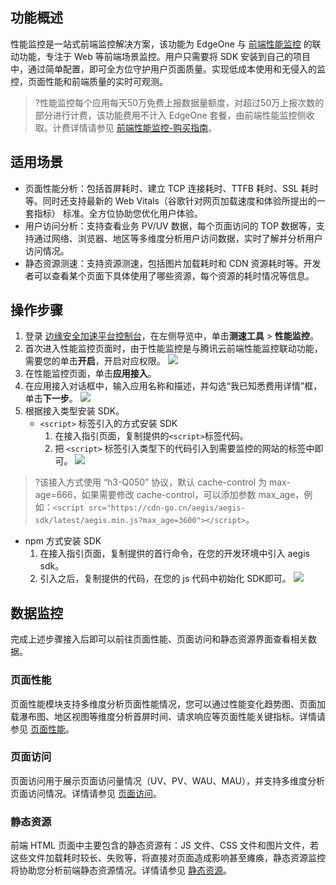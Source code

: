 ## 功能概述
性能监控是一站式前端监控解决方案，该功能为 EdgeOne 与  [前端性能监控](https://cloud.tencent.com/document/product/1464) 的联动功能，专注于 Web 等前端场景监控。用户只需要将 SDK 安装到自己的项目中，通过简单配置，即可全方位守护用户页面质量。实现低成本使用和无侵入的监控，页面性能和前端质量的实时可观测。
>?性能监控每个应用每天50万免费上报数据量额度，对超过50万上报次数的部分进行计费，该功能费用不计入 EdgeOne 套餐，由前端性能监控侧收取。计费详情请参见  [前端性能监控-购买指南](https://cloud.tencent.com/document/product/1464/61491)。

## 适用场景
- 页面性能分析：包括首屏耗时、建立 TCP 连接耗时、TTFB 耗时、SSL 耗时等。同时还支持最新的 Web Vitals（谷歌针对网页加载速度和体验所提出的一套指标） 标准。全方位协助您优化用户体验。
-  用户访问分析：支持查看业务 PV/UV 数据，每个页面访问的 TOP 数据等，支持通过网络、浏览器、地区等多维度分析用户访问数据，实时了解并分析用户访问情况。
-   静态资源测速：支持资源测速，包括图片加载耗时和 CDN 资源耗时等。开发者可以查看某个页面下具体使用了哪些资源，每个资源的耗时情况等信息。


## 操作步骤
1. 登录 [边缘安全加速平台控制台](https://console.cloud.tencent.com/edgeone)，在左侧导览中，单击**测速工具** > **性能监控**。
2. 首次进入性能监控页面时，由于性能监控是与腾讯云前端性能监控联动功能，需要您的单击**开启**，开启对应权限。
![](https://qcloudimg.tencent-cloud.cn/raw/1ef5471409667ca7180d0f5a8b5579c0.png)
3. 在性能监控页面，单击**应用接入**。
4. 在应用接入对话框中，输入应用名称和描述，并勾选“我已知悉费用详情”框，单击**下一步**。
![](https://qcloudimg.tencent-cloud.cn/raw/43a8e502bfd033e912efd2effe7c0c5c.png)
5. 根据接入类型安装 SDK。
   - `<script>` 标签引入的方式安装 SDK
      1. 在接入指引页面，复制提供的`<script>`标签代码。
      2. 把 `<script>` 标签引入类型下的代码引入到需要监控的网站的<head></head>标签中即可。
![](https://qcloudimg.tencent-cloud.cn/raw/8c60e268f9ff68329040e63659bbe5ea.png)
>?该接入方式使用 “h3-Q050” 协议，默认 cache-control 为 max-age=666，如果需要修改 cache-control，可以添加参数 max_age，例如：`<script src="https://cdn-go.cn/aegis/aegis-sdk/latest/aegis.min.js?max_age=3600"></script>`。
>
 - npm 方式安装 SDK
    1. 在接入指引页面，复制提供的首行命令，在您的开发环境中引入 aegis sdk。
    2. 引入之后，复制提供的代码，在您的 js 代码中初始化 SDK即可。
![](https://qcloudimg.tencent-cloud.cn/raw/6295bb09970541d16bc5ad0724467f4f.png)


## 数据监控
完成上述步骤接入后即可以前往页面性能、页面访问和静态资源界面查看相关数据。

###  页面性能
页面性能模块支持多维度分析页面性能情况，您可以通过性能变化趋势图、页面加载瀑布图、地区视图等维度分析首屏时间、请求响应等页面性能关键指标。详情请参见 [页面性能](https://cloud.tencent.com/document/product/1464/58143)。
###  页面访问
页面访问用于展示页面访问量情况（UV、PV、WAU、MAU），并支持多维度分析页面访问情况。详情请参见 [页面访问](https://cloud.tencent.com/document/product/1464/58142)。
###  静态资源
前端 HTML 页面中主要包含的静态资源有：JS 文件、CSS 文件和图片文件，若这些文件加载耗时较长、失败等，将直接对页面造成影响甚至瘫痪，静态资源监控将协助您分析前端静态资源情况。详情请参见 [静态资源](https://cloud.tencent.com/document/product/1464/58138)。
